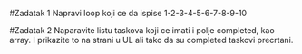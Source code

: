 #Zadatak 1
Napravi loop koji ce da ispise 1-2-3-4-5-6-7-8-9-10

#Zadatak 2
Naparavite listu taskova koji ce imati i polje completed, kao array. I prikazite to na strani u UL ali tako da su completed taskovi precrtani.